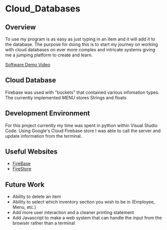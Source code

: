 # Cloud_Databases

## Overview

To use my program is as easy as just typing in an item and it will add it to the database. The purpose for doing this is to start my journey on working with cloud databases on ever more complex and intricate systems giving me a jumping platform to create and learn.

[Software Demo Video](https://youtu.be/mntWlDdiE2Y)

## Cloud Database

Firebase was used with "buckets" that contained various infomation types. The currently implemented *MENU* stores Strings and floats

## Development Environment

For this project currently my time was spent in python within Visual Studio Code. Using Google's Cloud Firebase store I was able to call the server and update information from the terminal.

## Useful Websites

* [FireBase](https://console.firebase.google.com/u/0/)
* [FireStore](https://firebase.google.com/docs/firestore)

## Future Work

* Ability to delete an item
* Ability to select which inventory section you wish to be in (Employee, Menu, etc.)
* Add more user interaction and a cleaner printing statement
* Add Javascript to make a web system that can handle the input from the browser rather than a terminal
